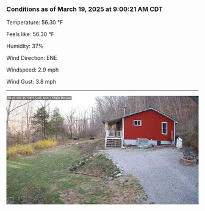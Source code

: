 ### Conditions as of March 19, 2025 at 9:00:21 AM CDT 

Temperature: 56.30 &deg;F

Feels like: 56.30 &deg;F

Humidity: 37%

Wind Direction: ENE

Windspeed: 2.9 mph

Wind Gust: 3.8 mph

---

<img src="./images/latest.jpeg"/>

